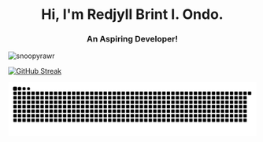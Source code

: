
<h1 align="center">Hi, I'm Redjyll Brint I. Ondo.</h1>
<h3 align="center">An Aspiring Developer!</h3>

<p align="left"> <img src="https://komarev.com/ghpvc/?username=snoopyrawr&label=Profile%20views&color=840807&style=flat" alt="snoopyrawr" /> </p>

[![GitHub Streak](https://streak-stats.demolab.com/?user=DenverCoder1&theme=dark)](https://git.io/streak-stats)

<picture>
  <img alt="github-snake" src="github-user-contribution.svg" />
</picture>

